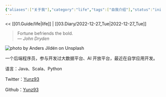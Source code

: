 ```yaml
---
{"aliases":["关于我"],"category":"life","tags":["自我介绍"],"status":"init","link":"NA","date created":"2022-12-27 Tue 22:31:27","date modified":"2023-01-02 Mon 16:03:27","dg-publish":true,"permalink":"/02-blog/life//","dgPassFrontmatter":true}
---
```



<< [[01.Guide/life\|life]] | [[03.Diary/2022-12-27_Tue\|2022-12-27_Tue]]

> Fortune befriends the bold.  
> — <cite>John Dryden</cite>

![photo by Anders Jildén on Unsplash](https://images.unsplash.com/photo-1467703834117-04386e3dadd8?crop=entropy&cs=tinysrgb&fm=jpg&ixid=MnwzNjM5Nzd8MHwxfHJhbmRvbXx8fHx8fHx8fDE2NzIxNTE0OTY&ixlib=rb-4.0.3&q=80&w=200&h=200)

一个后端程序员，参与开发过大数据平台、AI 开放平台，最近在自学应用开发。

语言：Java、Scala、Python

Twitter：[Yunz93](https://twitter.com/Yunz_93)

Github：[Yunz93](https://github.com/YunzBao)
